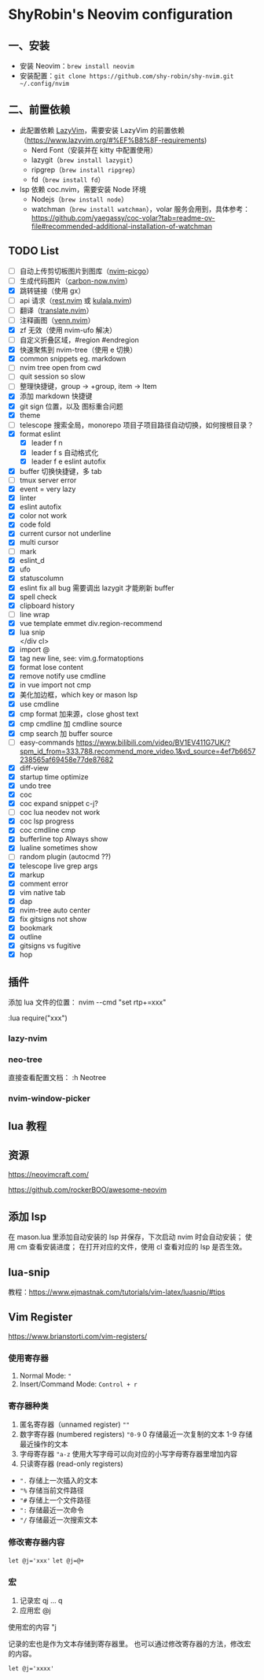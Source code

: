 # ShyRobin's Neovim configuration

## 一、安装

- 安装 Neovim：`brew install neovim`
- 安装配置：`git clone https://github.com/shy-robin/shy-nvim.git ~/.config/nvim`

## 二、前置依赖

- 此配置依赖 [LazyVim](https://www.lazyvim.org/)，需要安装 LazyVim 的前置依赖（<https://www.lazyvim.org/#%EF%B8%8F-requirements>)
  - Nerd Font（安装并在 kitty 中配置使用）
  - lazygit（`brew install lazygit`）
  - ripgrep（`brew install ripgrep`）
  - fd（`brew install fd`）
- lsp 依赖 coc.nvim，需要安装 Node 环境
  - Nodejs（`brew install node`）
  - watchman（`brew install watchman`），volar 服务会用到，具体参考：<https://github.com/yaegassy/coc-volar?tab=readme-ov-file#recommended-additional-installation-of-watchman>

## TODO List

- [ ] 自动上传剪切板图片到图库（[nvim-picgo](https://github.com/askfiy/nvim-picgo)）
- [ ] 生成代码图片（[carbon-now.nvim](https://github.com/ellisonleao/carbon-now.nvim)）
- [x] 跳转链接（使用 gx）
- [ ] api 请求（[rest.nvim](https://github.com/rest-nvim/rest.nvim) 或 [kulala.nvim](https://github.com/mistweaverco/kulala.nvim))
- [ ] 翻译（[translate.nvim](https://github.com/uga-rosa/translate.nvim)）
- [ ] 注释画图（[venn.nvim](https://github.com/jbyuki/venn.nvim)）
- [x] zf 无效（使用 nvim-ufo 解决）
- [ ] 自定义折叠区域，#region #endregion
- [x] 快速聚焦到 nvim-tree（使用 <leader>e 切换）
- [x] common snippets eg. markdown
- [ ] nvim tree open from cwd
- [ ] quit session so slow
- [ ] 整理快捷键，group -> +group, item -> Item
- [x] 添加 markdown 快捷键
- [x] git sign 位置，以及 图标重合问题
- [x] theme
- [ ] telescope 搜索全局，monorepo 项目子项目路径自动切换，如何搜根目录？
- [x] format eslint
  - [x] leader f n
  - [x] leader f s 自动格式化
  - [x] leader f e eslint autofix
- [x] buffer 切换快捷键，多 tab
- [ ] tmux server error
- [x] event = very lazy
- [x] linter
- [x] eslint autofix
- [x] color not work
- [x] code fold
- [x] current cursor not underline
- [x] multi cursor
- [ ] mark
- [x] eslint_d
- [x] ufo
- [x] statuscolumn
- [x] eslint fix all bug 需要调出 lazygit 才能刷新 buffer
- [x] spell check
- [x] clipboard history
- [ ] line wrap
- [x] vue template emmet div.region-recommend
- [x] lua snip <div cl></div cl>
- [x] import @
- [x] tag new line, see: vim.g.formatoptions
- [x] format lose content
- [x] remove notify use cmdline
- [x] in vue import not cmp
- [x] 美化加边框，which key or mason lsp
- [x] use cmdline
- [x] cmp format 加来源，close ghost text
- [x] cmp cmdline 加 cmdline source
- [x] cmp search 加 buffer source
- [ ] easy-commands <https://www.bilibili.com/video/BV1EV411G7UK/?spm_id_from=333.788.recommend_more_video.1&vd_source=4ef7b6657238565af69458e77de87682>
- [x] diff-view
- [x] startup time optimize
- [x] undo tree
- [x] coc
- [x] coc expand snippet c-j?
- [ ] coc lua neodev not work
- [x] coc lsp progress
- [x] coc cmdline cmp
- [x] bufferline top Always show
- [x] lualine sometimes show
- [ ] random plugin (autocmd ??)
- [x] telescope live grep args
- [x] markup
- [x] comment error
- [x] vim native tab
- [x] dap
- [x] nvim-tree auto center
- [x] fix gitsigns not show
- [x] bookmark
- [x] outline
- [x] gitsigns vs fugitive
- [x] hop

## 插件

添加 lua 文件的位置：
nvim --cmd "set rtp+=xxx"

:lua require("xxx")

### lazy-nvim

### neo-tree

直接查看配置文档：
:h Neotree

### nvim-window-picker

## lua 教程

## 资源

<https://neovimcraft.com/>

<https://github.com/rockerBOO/awesome-neovim>

## 添加 lsp

在 mason.lua 里添加自动安装的 lsp 并保存，下次启动 nvim 时会自动安装；
使用 <leader>cm 查看安装进度；
在打开对应的文件，使用 <leader>cl 查看对应的 lsp 是否生效。

## lua-snip

教程：<https://www.ejmastnak.com/tutorials/vim-latex/luasnip/#tips>

## Vim Register

<https://www.brianstorti.com/vim-registers/>

### 使用寄存器

1. Normal Mode: `"`
2. Insert/Command Mode: `Control + r`

### 寄存器种类

1. 匿名寄存器（unnamed register)
   `""`
2. 数字寄存器 (numbered registers)
   `"0-9`
   0 存储最近一次复制的文本
   1-9 存储最近操作的文本
3. 字母寄存器
   `"a-z`
   使用大写字母可以向对应的小写字母寄存器里增加内容
4. 只读寄存器 (read-only registers)

- `".` 存储上一次插入的文本
- `"%` 存储当前文件路径
- `"#` 存储上一个文件路径
- `":` 存储最近一次命令
- `"/` 存储最近一次搜索文本

### 修改寄存器内容

`let @j='xxx'`
`let @j=@+`

### 宏

1. 记录宏 qj ... q
2. 应用宏 @j

使用宏的内容 "j

记录的宏也是作为文本存储到寄存器里。
也可以通过修改寄存器的方法，修改宏的内容。

`let @j='xxxx'`
